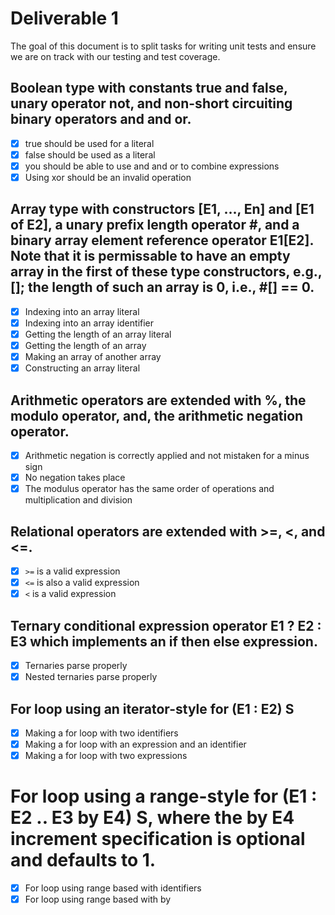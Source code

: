 # Deliverable 1

The goal of this document is to split tasks for writing unit tests and ensure we are on track with our testing and test coverage.

## Boolean type with constants true and false, unary operator not, and non-short circuiting binary operators and and or.

- [x] true should be used for a literal
- [x] false should be used as a literal
- [x] you should be able to use and and or to combine expressions
- [x] Using xor should be an invalid operation

## Array type with constructors [E1, ..., En] and [E1 of E2], a unary prefix length operator #, and a binary array element reference operator E1[E2]. Note that it is permissable to have an empty array in the first of these type constructors, e.g., []; the length of such an array is 0, i.e., #[] == 0.

- [x] Indexing into an array literal
- [x] Indexing into an array identifier
- [x] Getting the length of an array literal
- [x] Getting the length of an array
- [x] Making an array of another array
- [x] Constructing an array literal

## Arithmetic operators are extended with %, the modulo operator, and, the arithmetic negation operator.

- [x] Arithmetic negation is correctly applied and not mistaken for a minus sign
- [x] No negation takes place
- [x] The modulus operator has the same order of operations and multiplication and division
  
## Relational operators are extended with >=, <, and <=.

- [x] `>=` is a valid expression
- [x] `<=` is also a valid expression
- [x] `<` is a valid expression

## Ternary conditional expression operator E1 ? E2 : E3 which implements an if then else expression.

- [x] Ternaries parse properly
- [x] Nested ternaries parse properly
  
##  For loop using an iterator-style for (E1 : E2) S

- [X] Making a for loop with two identifiers
- [X] Making a for loop with an expression and an identifier
- [X] Making a for loop with two expressions 

# For loop using a range-style for (E1 : E2 .. E3 by E4) S, where the by E4 increment specification is optional and defaults to 1.

- [X] For loop using range based with identifiers
- [X] For loop using range based with by